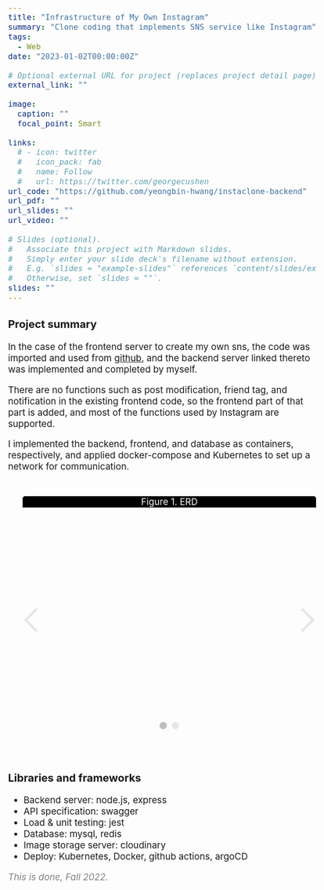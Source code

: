 ```yaml
---
title: "Infrastructure of My Own Instagram"
summary: "Clone coding that implements SNS service like Instagram"
tags:
  - Web
date: "2023-01-02T00:00:00Z"

# Optional external URL for project (replaces project detail page).
external_link: ""

image:
  caption: ""
  focal_point: Smart

links:
  # - icon: twitter
  #   icon_pack: fab
  #   name: Follow
  #   url: https://twitter.com/georgecushen
url_code: "https://github.com/yeongbin-hwang/instaclone-backend"
url_pdf: ""
url_slides: ""
url_video: ""

# Slides (optional).
#   Associate this project with Markdown slides.
#   Simply enter your slide deck's filename without extension.
#   E.g. `slides = "example-slides"` references `content/slides/example-slides.md`.
#   Otherwise, set `slides = ""`.
slides: ""
---
```


<style>
body{
  font-size: 14pt;
  margin-left: 12%;
  margin-right: 12%;
  /* margin-bottom: -100px; */
}

.carousel {
  height: 500px;
  width: 600px;
  overflow: hidden;
  text-align: center;
  position: relative;
  padding: 0;
  list-style: none;
}
.carousel__controls,
.carousel__activator {
  display: none;
}
.carousel__activator:nth-of-type(1):checked ~ .carousel__track {
  transform: translateX(0%);
}
.carousel__activator:nth-of-type(1):checked ~ .carousel__slide:nth-of-type(1) {
  transition: opacity 0.5s, transform 0.5s;
  top: 0;
  left: 0;
  right: 0;
  opacity: 1;
  transform: scale(1);
}
.carousel__activator:nth-of-type(1):checked ~ .carousel__controls:nth-of-type(1) {
  display: block;
  opacity: 1;
}
.carousel__activator:nth-of-type(1):checked ~ .carousel__indicators .carousel__indicator:nth-of-type(1) {
  opacity: 1;
}

.carousel__activator:nth-of-type(2):checked ~ .carousel__track {
  transform: translateX(-100%);
}
.carousel__activator:nth-of-type(2):checked ~ .carousel__slide:nth-of-type(1) {
  transition: opacity 0.5s, transform 0.5s;
  top: 0;
  left: 0;
  right: 0;
  opacity: 1;
  transform: scale(1);
}
.carousel__activator:nth-of-type(2):checked ~ .carousel__controls:nth-of-type(1) {
  display: block;
  opacity: 1;
}
.carousel__activator:nth-of-type(2):checked ~ .carousel__indicators .carousel__indicator:nth-of-type(1) {
  opacity: 1;
}

.carousel__control {
  height: 30px;
  width: 30px;
  margin-top: -15px;
  top: 50%;
  position: absolute;
  display: block;
  cursor: pointer;
  border-width: 5px 5px 0 0;
  border-style: solid;
  border-color: #bebebe;
  opacity: 0.35;
  outline: 0;
  z-index: 3;
}
.carousel__control:hover {
  opacity: 1;
}
.carousel__control--backward {
  left: 10px;
  transform: rotate(-135deg);
}
.carousel__control--forward {
  right: 10px;
  transform: rotate(45deg);
}
.carousel__indicators {
  position: absolute;
  bottom: 20px;
  width: 100%;
  text-align: center;
}
.carousel__indicator {
  height: 15px;
  width: 15px;
  border-radius: 100%;
  display: inline-block;
  z-index: 2;
  cursor: pointer;
  opacity: 0.35;
  margin: 0 2.5px 0 2.5px;
}
.carousel__indicator:hover {
  opacity: 0.75;
}
.carousel__track {
  position: absolute;
  top: 0;
  right: 0;
  bottom: 0;
  left: 0;
  padding: 0;
  margin: 0;
  transition: transform 0.5s ease 0s;
}
.carousel__track .carousel__slide {
  display: block;
  top: 0;
  left: 0;
  right: 0;
  opacity: 1;
}
.carousel__track .carousel__slide:nth-of-type(1) {
  transform: translateX(0%);
}
.carousel__track .carousel__slide:nth-of-type(2) {
  transform: translateX(100%);
}

.carousel--scale .carousel__slide {
  transform: scale(0);
}
.carousel__slide {
  height: 100%;
  position: absolute;
  overflow-y: auto;
  opacity: 0;
}
/**
  * Theming
*/

.carousel-container {
  display: inline-block;
}
.my-carousel {
  border-radius: 5px;
  margin: 30px;
}
.carousel__slide {
  overflow: hidden;
}
.carousel--thumb .carousel__indicator {
  height: 30px;
  width: 30px;
}

.carousel__indicator {
  background-color: #bebebe;
}
.carousel__slide:nth-of-type(1),
.carousel--thumb .carousel__indicators .carousel__indicator:nth-of-type(1) {
  background-image: url("/uploads/projects/privatesns/figure1.png");
  background-size: contain;
  background-position: center;
}
.carousel__slide:nth-of-type(2),
.carousel--thumb .carousel__indicators .carousel__indicator:nth-of-type(2) {
  background-image: url("/uploads/projects/privatesns/figure2.png");
  background-size: contain;
  background-position: center;
}
<style>
body{
  font-size: 14pt;
  margin-left: 12%;
  margin-right: 12%;
  /* margin-bottom: -100px; */
}

@media only screen and (max-width: 768px) {
 body {
  font-size: 12pt;
  /* text-align:center; */
  margin-left: 0%;
  margin-right: 0%;
 }
}
</style>

### Project summary

In the case of the frontend server to create my own sns, the code was imported and used from <u>[github](https://github.com/manikandanraji/instaclone-frontend)</u>, and the backend server linked thereto was implemented and completed by myself.

There are no functions such as post modification, friend tag, and notification in the existing frontend code, so the frontend part of that part is added, and most of the functions used by Instagram are supported.

I implemented the backend, frontend, and database as containers, respectively, and applied docker-compose and Kubernetes to set up a network for communication.

<div class="carousel-container">
  <div class="carousel my-carousel carousel--translate">
    <input class="carousel__activator" type="radio" name="carousel" id="F" checked="checked"/>
    <input class="carousel__activator" type="radio" name="carousel" id="G" />
    <div class="carousel__controls">
      <label class="carousel__control carousel__control--backward" for="F"></label>
      <label class="carousel__control carousel__control--forward" for="G"></label>
    </div>
    <div class="carousel__controls">
      <label class="carousel__control carousel__control--backward" for="F"></label>
      <label class="carousel__control carousel__control--forward" for="G"></label>
    </div>
    <div class="carousel__track">
      <li class="carousel__slide">
        <p style="background-color: black; color:white; color: #fafafa; position: absolute; top: 5%; width: 100%; text-align: center; margin-top: -25px;">Figure 1. ERD</p>
      </li>
      <li class="carousel__slide">
        <p style="background-color: black; color:white; color: #fafafa; position: absolute; top: 5%; width: 100%; text-align: center; margin-top: -25px;">Figure 2. Swagger</p>
      </li>
    </div>
    <div class="carousel__indicators">
      <label class="carousel__indicator" for="F"></label>
      <label class="carousel__indicator" for="G"></label>
    </div>
  </div>
</div>

### Libraries and frameworks

- Backend server: node.js, express
- API specification: swagger
- Load & unit testing: jest
- Database: mysql, redis
- Image storage server: cloudinary
- Deploy: Kubernetes, Docker, github actions, argoCD

<span style="color: gray">
<i>This is done, Fall 2022.</i></span>

